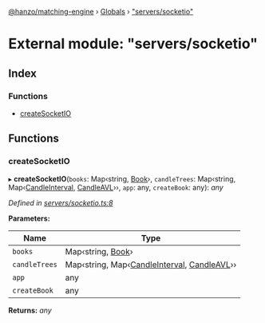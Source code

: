 [@hanzo/matching-engine](../README.md) › [Globals](../globals.md) › ["servers/socketio"](_servers_socketio_.md)

# External module: "servers/socketio"

## Index

### Functions

* [createSocketIO](_servers_socketio_.md#createsocketio)

## Functions

###  createSocketIO

▸ **createSocketIO**(`books`: Map‹string, [Book](../classes/_book_.book.md)›, `candleTrees`: Map‹string, Map‹[CandleInterval](../enums/_candle_.candleinterval.md), [CandleAVL](../classes/_candle_.candleavl.md)››, `app`: any, `createBook`: any): *any*

*Defined in [servers/socketio.ts:8](https://github.com/hanzoai/matching-engine/blob/37043cf/src/servers/socketio.ts#L8)*

**Parameters:**

Name | Type |
------ | ------ |
`books` | Map‹string, [Book](../classes/_book_.book.md)› |
`candleTrees` | Map‹string, Map‹[CandleInterval](../enums/_candle_.candleinterval.md), [CandleAVL](../classes/_candle_.candleavl.md)›› |
`app` | any |
`createBook` | any |

**Returns:** *any*
